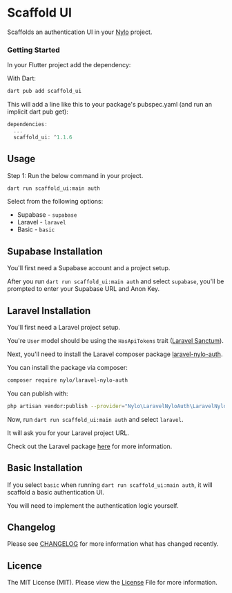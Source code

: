# Scaffold UI

Scaffolds an authentication UI in your [Nylo](https://nylo.dev) project.

### Getting Started

In your Flutter project add the dependency:

With Dart:

``` bash
dart pub add scaffold_ui
```

This will add a line like this to your package's pubspec.yaml (and run an implicit dart pub get):

``` dart 
dependencies:
  ...
  scaffold_ui: ^1.1.6
```

## Usage

Step 1: Run the below command in your project.

``` bash
dart run scaffold_ui:main auth
```

Select from the following options:

- Supabase - `supabase`
- Laravel - `laravel`
- Basic - `basic`

## Supabase Installation

You'll first need a Supabase account and a project setup.

After you run `dart run scaffold_ui:main auth` and select `supabase`, you'll be prompted to enter your Supabase URL and Anon Key.

## Laravel Installation

You'll first need a Laravel project setup.

You're `User` model should be using the `HasApiTokens` trait ([Laravel Sanctum](https://laravel.com/docs/11.x/sanctum)).

Next, you'll need to install the Laravel composer package [laravel-nylo-auth](https://github.com/nylo-core/laravel-nylo-auth).

You can install the package via composer:

``` bash
composer require nylo/laravel-nylo-auth
```

You can publish with:

``` bash
php artisan vendor:publish --provider="Nylo\LaravelNyloAuth\LaravelNyloAuthServiceProvider"
```

Now, run `dart run scaffold_ui:main auth` and select `laravel`.

It will ask you for your Laravel project URL.

Check out the Laravel package [here](https://github.com/nylo-core/laravel-nylo-auth) for more information.

## Basic Installation

If you select `basic` when running `dart run scaffold_ui:main auth`, it will scaffold a basic authentication UI.

You will need to implement the authentication logic yourself.

## Changelog
Please see [CHANGELOG](https://github.com/nylo-core/nylo-core/scaffold_ui/CHANGELOG.md) for more information what has changed recently.

## Licence

The MIT License (MIT). Please view the [License](https://github.com/nylo-core/nylo-core/scaffold_ui/blob/master/licence) File for more information.
